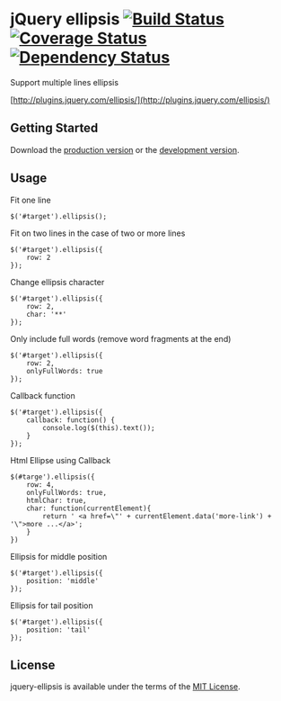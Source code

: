 # jQuery ellipsis [![Build Status](https://travis-ci.org/STAR-ZERO/jquery-ellipsis.png?branch=master)](https://travis-ci.org/STAR-ZERO/jquery-ellipsis) [![Coverage Status](https://coveralls.io/repos/STAR-ZERO/jquery-ellipsis/badge.png?branch=master)](https://coveralls.io/r/STAR-ZERO/jquery-ellipsis?branch=master) [![Dependency Status](https://gemnasium.com/STAR-ZERO/jquery-ellipsis.png)](https://gemnasium.com/STAR-ZERO/jquery-ellipsis)

Support multiple lines ellipsis

[http://plugins.jquery.com/ellipsis/](http://plugins.jquery.com/ellipsis/)

## Getting Started
Download the [production version][min] or the [development version][max].

[min]: https://raw.github.com/STAR-ZERO/jquery-ellipsis/master/dist/jquery.ellipsis.min.js
[max]: https://raw.github.com/STAR-ZERO/jquery-ellipsis/master/dist/jquery.ellipsis.js


## Usage

Fit one line

```
$('#target').ellipsis();
```

Fit on two lines in the case of two or more lines

```
$('#target').ellipsis({
    row: 2
});
```

Change ellipsis character

```
$('#target').ellipsis({
    row: 2,
    char: '**'
});
```

Only include full words (remove word fragments at the end)

```
$('#target').ellipsis({
    row: 2,
    onlyFullWords: true
});
```

Callback function

```
$('#target').ellipsis({
    callback: function() {
        console.log($(this).text());
    }
});
```

Html Ellipse using Callback
```
$(#targe').ellipsis({
    row: 4,
    onlyFullWords: true,
    htmlChar: true,
    char: function(currentElement){
        return ' <a href=\"' + currentElement.data('more-link') + '\">more ...</a>';
    }
})
```
Ellipsis for middle position

```
$('#target').ellipsis({
    position: 'middle'
});
```

Ellipsis for tail position

```
$('#target').ellipsis({
    position: 'tail'
});
```

## License
jquery-ellipsis is available under the terms of the [MIT License](https://github.com/STAR-ZERO/jquery-ellipsis/blob/master/LICENSE-MIT).

